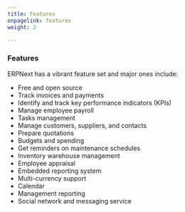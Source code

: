```yaml
---
title: Features
onpagelink: features
weight: 2

---
```


### **Features**

ERPNext has a vibrant feature set and major ones include:

- Free and open source
- Track invoices and payments
- Identify and track key performance indicators (KPIs)
- Manage employee payroll
- Tasks management
- Manage customers, suppliers, and contacts
- Prepare quotations
- Budgets and spending
- Get reminders on maintenance schedules
- Inventory warehouse management
- Employee appraisal
- Embedded reporting system
- Multi-currency support
- Calendar
- Management reporting
- Social network and messaging service
 
